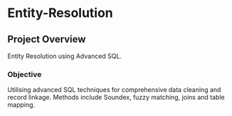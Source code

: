 # Entity-Resolution

## Project Overview

Entity Resolution using Advanced SQL.


### Objective

Utilising advanced SQL techniques for comprehensive data cleaning and record linkage.
Methods include Soundex, fuzzy matching, joins and table mapping.

